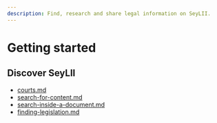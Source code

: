 ```yaml
---
description: Find, research and share legal information on SeyLII.
---
```


# Getting started

## Discover SeyLII

* [courts.md](judgments/courts.md "mention")
* [search-for-content.md](search/search-for-content.md "mention")
* [search-inside-a-document.md](documents/search-inside-a-document.md "mention")
* [finding-legislation.md](legislation/finding-legislation.md "mention")